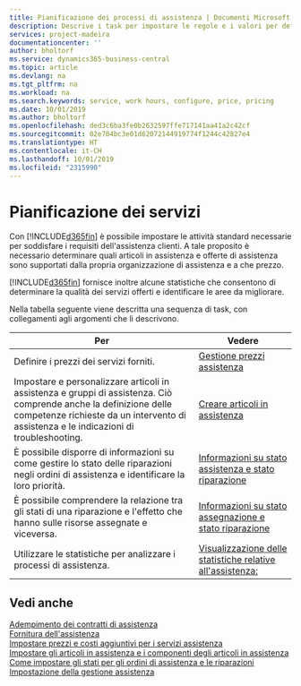 ```yaml
---
title: Pianificazione dei processi di assistenza | Documenti Microsoft
description: Descrive i task per impostare le regole e i valori per definire i criteri e i processi di assistenza.
services: project-madeira
documentationcenter: ''
author: bholtorf
ms.service: dynamics365-business-central
ms.topic: article
ms.devlang: na
ms.tgt_pltfrm: na
ms.workload: na
ms.search.keywords: service, work hours, configure, price, pricing
ms.date: 10/01/2019
ms.author: bholtorf
ms.openlocfilehash: ded3c6ba3fe0b2632597ffe717141aa41a2c42cf
ms.sourcegitcommit: 02e704bc3e01d62072144919774f1244c42827e4
ms.translationtype: HT
ms.contentlocale: it-CH
ms.lasthandoff: 10/01/2019
ms.locfileid: "2315990"
---
```

# <a name="planning-services"></a>Pianificazione dei servizi
Con [!INCLUDE[d365fin](includes/d365fin_md.md)] è possibile impostare le attività standard necessarie per soddisfare i requisiti dell'assistenza clienti. A tale proposito è necessario determinare quali articoli in assistenza e offerte di assistenza sono supportati dalla propria organizzazione di assistenza e a che prezzo.   

[!INCLUDE[d365fin](includes/d365fin_md.md)] fornisce inoltre alcune statistiche che consentono di determinare la qualità dei servizi offerti e identificare le aree da migliorare.
  
Nella tabella seguente viene descritta una sequenza di task, con collegamenti agli argomenti che li descrivono.   
  
|**Per**|**Vedere**|  
|------------|-------------|  
|Definire i prezzi dei servizi forniti.|[Gestione prezzi assistenza](service-service-price-management.md)|
|Impostare e personalizzare articoli in assistenza e gruppi di assistenza. Ciò comprende anche la definizione delle competenze richieste da un intervento di assistenza e le indicazioni di troubleshooting.| [Creare articoli in assistenza](service-how-to-create-service-items.md)|  
|È possibile disporre di informazioni su come gestire lo stato delle riparazioni negli ordini di assistenza e identificare la loro priorità.|[Informazioni su stato assistenza e stato riparazione](service-service-order-status-and-repair-status.md)|  
|È possibile comprendere la relazione tra gli stati di una riparazione e l'effetto che hanno sulle risorse assegnate e viceversa.|[Informazioni su stato assegnazione e stato riparazione](service-allocation-status-and-repair-status.md)|  
|Utilizzare le statistiche per analizzare i processi di assistenza. | [Visualizzazione delle statistiche relative all'assistenza:](service-service-statistics.md) |

## <a name="see-also"></a>Vedi anche
[Adempimento dei contratti di assistenza](service-fulfill-service-contracts.md)  
[Fornitura dell'assistenza](service-deliver-service.md)  
[Impostare prezzi e costi aggiuntivi per i servizi assistenza](service-how-setup-service-costs-pricing.md)  
[Impostare gli articoli in assistenza e i componenti degli articoli in assistenza](service-how-setup-service-items.md)  
[Come impostare gli stati per gli ordini di assistenza e le riparazioni](service-order-repair-status.md)  
[Impostazione della gestione assistenza](service-setup-service.md)  
